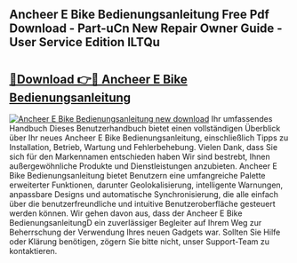 ## Ancheer E Bike Bedienungsanleitung Free Pdf Download - Part-uCn New Repair Owner Guide - User Service Edition lLTQu

# <h2><a href="http://df2pdy.blite.top/?on=Ancheer+E+Bike+Bedienungsanleitung">🔗Download 👉🔴 Ancheer E Bike Bedienungsanleitung</a></h2>

[![Ancheer E Bike Bedienungsanleitung new download](https://i.imgur.com/lujVjoI.png)](http://df2pdy.blite.top/?on=Ancheer+E+Bike+Bedienungsanleitung)
Ihr umfassendes Handbuch Dieses Benutzerhandbuch bietet einen vollständigen Überblick über Ihr neues Ancheer E Bike Bedienungsanleitung, einschließlich Tipps zu Installation, Betrieb, Wartung und Fehlerbehebung. Vielen Dank, dass Sie sich für den Markennamen entschieden haben Wir sind bestrebt, Ihnen außergewöhnliche Produkte und Dienstleistungen anzubieten. Ancheer E Bike Bedienungsanleitung bietet Benutzern eine umfangreiche Palette erweiterter Funktionen, darunter Geolokalisierung, intelligente Warnungen, anpassbare Designs und automatische Synchronisierung, die alle einfach über die benutzerfreundliche und intuitive Benutzeroberfläche gesteuert werden können. Wir gehen davon aus, dass der Ancheer E Bike BedienungsanleitungD ein zuverlässiger Begleiter auf Ihrem Weg zur Beherrschung der Verwendung Ihres neuen Gadgets war. Sollten Sie Hilfe oder Klärung benötigen, zögern Sie bitte nicht, unser Support-Team zu kontaktieren.

